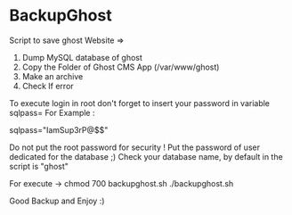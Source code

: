 # BackupGhost

Script to save ghost Website =>

1. Dump MySQL database of ghost
2. Copy the Folder of Ghost CMS App (/var/www/ghost)
3. Make an archive
3. Check If error


To execute login in root
don't forget to insert your password in variable sqlpass=
For Example :

sqlpass="IamSup3rP@$$"

Do not put the root password for security ! Put the password of user dedicated for the database ;)
Check your database name, by default in the script is "ghost"

For execute -> 
chmod 700 backupghost.sh
./backupghost.sh

Good Backup and Enjoy :)
